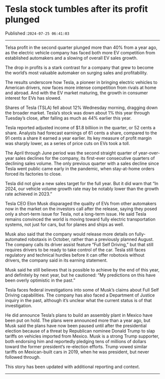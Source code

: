 # Tesla stock tumbles after its profit plunged

Published :`2024-07-25 06:41:03`

---

Telsa profit in the second quarter plunged more than 40% from a year ago, as the electric vehicle company has faced both more EV competition from established automakers and a slowing of overall EV sales growth.

The drop in profits is a stark contrast for a company that grew to become the world’s most valuable automaker on surging sales and profitability.

The results underscore how Tesla, a pioneer in bringing electric vehicles to American drivers, now faces more intense competition from rivals at home and abroad. And with the EV market maturing, the growth in consumer interest for EVs has slowed.

Shares of Tesla (TSLA) fell about 12% Wednesday morning, dragging down the broader market. Tesla’s stock was down about 1% this year through Tuesday’s close, after falling as much as 44% earlier this year.

Tesla reported adjusted income of $1.8 billiion in the quarter, or 52 cents a share. Analysts had forecast earnings of 61 cents a share, compared to the 91 cents a share it earned a year earlier. Its key measure of profit margin was sharply lower, as a series of price cuts on EVs took a toll.

The April through June period was the second straight quarter of year-over-year sales declines for the company, its first-ever consecutive quarters of declining sales volume. The only previous quarter with a sales decline since Tesla went public came early in the pandemic, when stay-at-home orders forced its factories to close.

Tesla did not give a new sales target for the full year. But it did warn that “In 2024, our vehicle volume growth rate may be notably lower than the growth rate achieved in 2023.”

Tesla CEO Elon Musk disparaged the quality of EVs from other automakers now in the market on the investors call after the release, saying they posed only a short-term issue for Tesla, not a long-term issue. He said Tesla remains convinced the world is moving toward fully electric transportation systems, not just for cars, but for planes and ships as well.

Musk also said that the company would release more details on fully-automated robotaxis in October, rather than a previously planned August. The company calls its driver assist feature “Full Self Driving,” but that still requires drivers to be ready to take control of the car. Tesla still faces regulatory and technical hurdles before it can offer robotoxis without drivers, the company said in its earning statement.

Musk said he still believes that is possible to achieve by the end of this year, and definitely by next year, but he cautioned: “My predictions on this have been overly optimistic in the past.”

Tesla faces federal investigations into some of Musk’s claims about Full Self Driving capabilities. The company has also faced a Department of Justice inquiry in the past, although it’s unclear what the current status is of that investigation.

He did announce Tesla’s plans to build an assembly plant in Mexico have been put on hold. The plans were announced more than a year ago, but Musk said the plans have now been paused until after the presidential election because of a threat by Republican nominee Donald Trump to slap tariffs on vehicles imported from Mexico. Musk is a strong Trump supporter, both endorsing him and reportedly pledging tens of millions of dollars toward the former president’s re-election efforts. Trump vowed similar tariffs on Mexican-built cars in 2019, when he was president, but never followed through.

This story has been updated with additional reporting and context.

---

